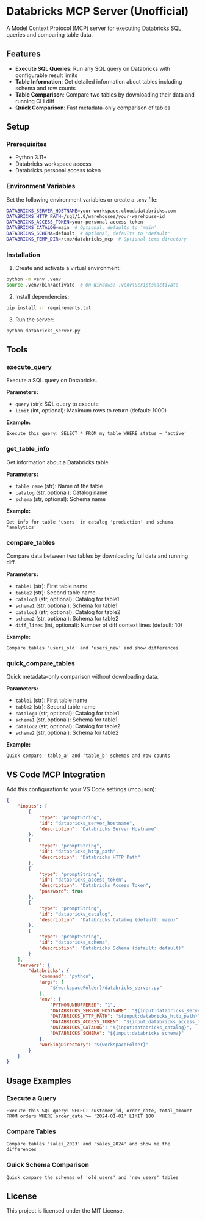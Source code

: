 # Databricks MCP Server (Unofficial)

A Model Context Protocol (MCP) server for executing Databricks SQL queries and comparing table data.

## Features

- **Execute SQL Queries**: Run any SQL query on Databricks with configurable result limits
- **Table Information**: Get detailed information about tables including schema and row counts
- **Table Comparison**: Compare two tables by downloading their data and running CLI diff
- **Quick Comparison**: Fast metadata-only comparison of tables

## Setup

### Prerequisites
- Python 3.11+
- Databricks workspace access
- Databricks personal access token

### Environment Variables

Set the following environment variables or create a `.env` file:

```bash
DATABRICKS_SERVER_HOSTNAME=your-workspace.cloud.databricks.com
DATABRICKS_HTTP_PATH=/sql/1.0/warehouses/your-warehouse-id
DATABRICKS_ACCESS_TOKEN=your-personal-access-token
DATABRICKS_CATALOG=main  # Optional, defaults to 'main'
DATABRICKS_SCHEMA=default  # Optional, defaults to 'default'
DATABRICKS_TEMP_DIR=/tmp/databricks_mcp  # Optional temp directory
```

### Installation

1. Create and activate a virtual environment:
```bash
python -m venv .venv
source .venv/bin/activate  # On Windows: .venv\Scripts\activate
```

2. Install dependencies:
```bash
pip install -r requirements.txt
```

3. Run the server:
```bash
python databricks_server.py
```

## Tools

### execute_query
Execute a SQL query on Databricks.

**Parameters:**
- `query` (str): SQL query to execute
- `limit` (int, optional): Maximum rows to return (default: 1000)

**Example:**
```
Execute this query: SELECT * FROM my_table WHERE status = 'active'
```

### get_table_info
Get information about a Databricks table.

**Parameters:**
- `table_name` (str): Name of the table
- `catalog` (str, optional): Catalog name
- `schema` (str, optional): Schema name

**Example:**
```
Get info for table 'users' in catalog 'production' and schema 'analytics'
```

### compare_tables
Compare data between two tables by downloading full data and running diff.

**Parameters:**
- `table1` (str): First table name
- `table2` (str): Second table name
- `catalog1` (str, optional): Catalog for table1
- `schema1` (str, optional): Schema for table1
- `catalog2` (str, optional): Catalog for table2
- `schema2` (str, optional): Schema for table2
- `diff_lines` (int, optional): Number of diff context lines (default: 10)

**Example:**
```
Compare tables 'users_old' and 'users_new' and show differences
```

### quick_compare_tables
Quick metadata-only comparison without downloading data.

**Parameters:**
- `table1` (str): First table name
- `table2` (str): Second table name
- `catalog1` (str, optional): Catalog for table1
- `schema1` (str, optional): Schema for table1
- `catalog2` (str, optional): Catalog for table2
- `schema2` (str, optional): Schema for table2

**Example:**
```
Quick compare 'table_a' and 'table_b' schemas and row counts
```

## VS Code MCP Integration

Add this configuration to your VS Code settings (mcp.json):

```json
{
    "inputs": [
        {
            "type": "promptString",
            "id": "databricks_server_hostname",
            "description": "Databricks Server Hostname"
        },
        {
            "type": "promptString",
            "id": "databricks_http_path",
            "description": "Databricks HTTP Path"
        },
        {
            "type": "promptString",
            "id": "databricks_access_token",
            "description": "Databricks Access Token",
            "password": true
        },
        {
            "type": "promptString",
            "id": "databricks_catalog",
            "description": "Databricks Catalog (default: main)"
        },
        {
            "type": "promptString",
            "id": "databricks_schema",
            "description": "Databricks Schema (default: default)"
        }
    ],
    "servers": {
        "databricks": {
            "command": "python",
            "args": [
                "${workspaceFolder}/databricks_server.py"
            ],
            "env": {
                "PYTHONUNBUFFERED": "1",
                "DATABRICKS_SERVER_HOSTNAME": "${input:databricks_server_hostname}",
                "DATABRICKS_HTTP_PATH": "${input:databricks_http_path}",
                "DATABRICKS_ACCESS_TOKEN": "${input:databricks_access_token}",
                "DATABRICKS_CATALOG": "${input:databricks_catalog}",
                "DATABRICKS_SCHEMA": "${input:databricks_schema}"
            },
            "workingDirectory": "${workspaceFolder}"
        }
    }
}
```

## Usage Examples

### Execute a Query
```
Execute this SQL query: SELECT customer_id, order_date, total_amount FROM orders WHERE order_date >= '2024-01-01' LIMIT 100
```

### Compare Tables
```
Compare tables 'sales_2023' and 'sales_2024' and show me the differences
```

### Quick Schema Comparison
```
Quick compare the schemas of 'old_users' and 'new_users' tables
```

## License

This project is licensed under the MIT License.
